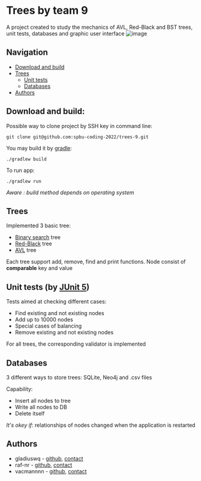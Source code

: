 # Trees by team 9
A project created to study the mechanics of AVL, Red-Black and BST trees, unit tests, databases and graphic user interface
![image](https://github.com/spbu-coding-2022/trees-9/assets/111463436/930cd060-9e55-42db-9967-cf8ff1e3081b)


## Navigation

- [Download and build](#download-and-build)
- [Trees](#trees)
    - [Unit tests](#unit-tests-by-junit-5)
    - [Databases](#databases)
- [Authors](#authors)

## Download and build:
Possible way to clone project by SSH key in command line:

    git clone git@github.com:spbu-coding-2022/trees-9.git
    
You may build it by [gradle](https://gradle.org/):

    ./gradlew build

To run app:

    ./gradlew run

*Aware : build method depends on operating system*
## Trees
Implemented 3 basic tree:
- [Binary search](https://en.wikipedia.org/wiki/Binary_search_tree) tree
- [Red-Black](https://en.wikipedia.org/wiki/Red%E2%80%93black_tree) tree
- [AVL](https://en.wikipedia.org/wiki/AVL_tree) tree

Each tree support add, remove, find and print functions.
Node consist of **comparable** key and value
## Unit tests (by [JUnit 5](https://junit.org/junit5/))
Tests aimed at checking different cases:
- Find existing and not existing nodes
- Add up to 10000 nodes
- Special cases of balancing
- Remove existing and not existing nodes

For all trees, the corresponding validator is implemented

## Databases
3 different ways to store trees: SQLite, Neo4j and .csv files

Capability:
- Insert all nodes to tree
- Write all nodes to DB
- Delete itself

*It's okey if*: relationships of nodes changed when the application is restarted
 

## Authors
- gladiuswq - [github](https://github.com/gladiuswq), [contact](https://t.me/gladiuswq)  
- raf-nr - [github](https://github.com/raf-nr), [contact](https://t.me/nrrafik)  
- vacmannnn - [github](https://github.com/vacmannnn), [contact](https://t.me/vacmannnn) 
